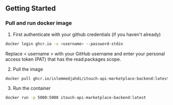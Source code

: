 ## Getting Started

### Pull and run docker image

   1. First authenticate with your github credentials (if you haven't already)

   ```bash
   docker login ghcr.io -u <username> --password-stdin
   ```

   Replace < username > with your GitHub username and enter your personal access token (PAT) that has the read:packages scope.

   2. Pull the image

   ```bash
   docker pull ghcr.io/islemmedjahdi/itouch-api-marketplace-backend:latest
   ```

  3. Run the container

  ```bash
  docker run -p 5000:5000 itouch-api-marketplace-backend:latest
  ```
